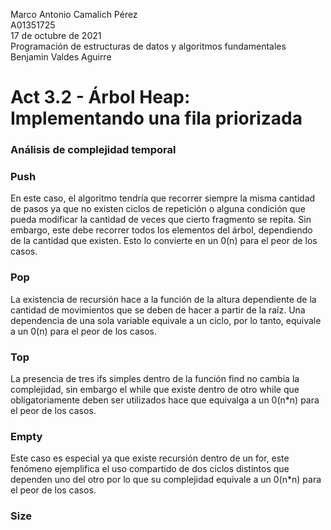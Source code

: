   Marco Antonio Camalich Pérez<br />
  A01351725<br />
  17 de octubre de 2021<br />
  Programación de estructuras de datos y algoritmos fundamentales<br />
  Benjamin Valdes Aguirre<br />
 # Act 3.2 - Árbol Heap: Implementando una fila priorizada<br />
   
### Análisis de complejidad temporal
### Push
En este caso, el algoritmo tendría que recorrer siempre la misma cantidad de pasos ya que no existen ciclos de repetición o alguna condición que pueda modificar la cantidad de veces que cierto fragmento se repita. Sin embargo, este debe recorrer todos los elementos del árbol, dependiendo de la cantidad que existen. Esto lo convierte en un 0(n) para el peor de los casos.

### Pop
La existencia de recursión hace a la función de la altura dependiente de la cantidad de movimientos que se deben de hacer a partir de la raíz. Una dependencia de una sola variable equivale a un ciclo, por lo tanto, equivale a un 0(n) para el peor de los casos.

### Top
La presencia de tres ifs simples dentro de la función find no cambia la complejidad, sin embargo el while que existe dentro de otro while que obligatoriamente deben ser utilizados hace que equivalga a un 0(n*n) para el peor de los casos.

### Empty
Este caso es especial ya que existe recursión dentro de un for, este fenómeno ejemplifica el uso compartido de dos ciclos distintos que dependen uno del otro por lo que su complejidad equivale a un 0(n*n) para el peor de los casos.

### Size

